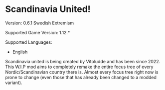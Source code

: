 
# Scandinavia United!

Version: 0.6.1 Swedish Extremism

Supported Game Version: 1.12.*

Supported Languages:

* English

Scandinavia united is being created by Vitoludde and has been since 2022. This W.I.P mod aims to completely remake the entire focus tree of every Nordic/Scandinavian country there is. Almost every focus tree right now is prone to change (even those that has already been changed to a modded variant).
